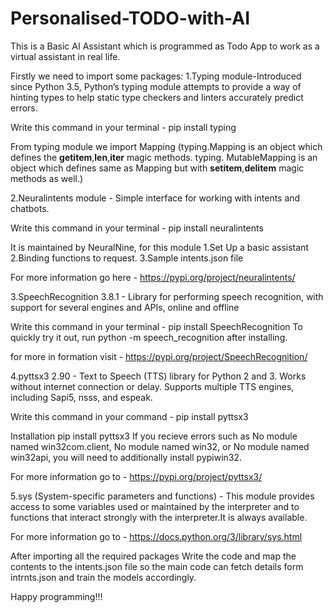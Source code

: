 # Personalised-TODO-with-AI
This is a Basic AI Assistant which is programmed as Todo App to work as a virtual assistant in real life.

Firstly we need to import some packages:
1.Typing module-Introduced since Python 3.5, Python’s typing module attempts to provide a way of hinting types to help static type checkers and 
linters accurately predict errors.

Write this command in your terminal - pip install typing

From typing module we import Mapping (typing.Mapping is an object which defines the __getitem__,__len__,__iter__ magic methods. typing. MutableMapping is an object 
which defines same as Mapping but with __setitem__,__delitem__ magic methods as well.)

2.Neuralintents module - Simple interface for working with intents and chatbots.

Write this command in your terminal - pip install neuralintents

It is maintained by NeuralNine, for this module 1.Set Up a basic assistant
                                                2.Binding functions to request.
                                                3.Sample intents.json file
                                                
For more information go here - https://pypi.org/project/neuralintents/

3.SpeechRecognition 3.8.1 - Library for performing speech recognition, with support for several engines and APIs, online and offline

Write this command in your terminal - pip install SpeechRecognition 
To quickly try it out, run python -m speech_recognition after installing.

for more in formation visit - https://pypi.org/project/SpeechRecognition/

4.pyttsx3 2.90 - Text to Speech (TTS) library for Python 2 and 3. Works without internet connection or delay. Supports multiple TTS engines, including Sapi5, nsss, and espeak.

Write this command in your command - pip install pyttsx3

Installation
pip install pyttsx3
If you recieve errors such as No module named win32com.client, No module named win32, or No module named win32api, you will need to additionally install pypiwin32.

For more information go to - https://pypi.org/project/pyttsx3/

5.sys (System-specific parameters and functions) - This module provides access to some variables used or maintained by the interpreter and to functions that interact 
strongly with the interpreter.It is always available.


For more information go to - https://docs.python.org/3/library/sys.html

After importing all the required packages Write the code and map the contents to the intents.json file so the main code can fetch details form intrnts.json and 
train the models accordingly.

Happy programming!!!
